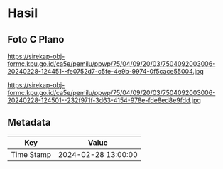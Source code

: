 # Hasil

## Foto C Plano

https://sirekap-obj-formc.kpu.go.id/ca5e/pemilu/ppwp/75/04/09/20/03/7504092003006-20240228-124451--fe0752d7-c5fe-4e9b-9974-0f5cace55004.jpg

https://sirekap-obj-formc.kpu.go.id/ca5e/pemilu/ppwp/75/04/09/20/03/7504092003006-20240228-124501--232f971f-3d63-4154-978e-fde8ed8e9fdd.jpg


## Metadata

| Key        | Value               |
| ---------- | ------------------- |
| Time Stamp | 2024-02-28 13:00:00 |



